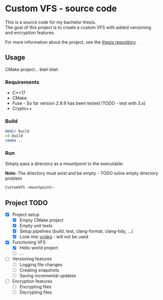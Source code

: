 # Custom VFS - source code

This is a source code for my bachelor thesis.  
The goal of this project is to create a custom VFS with added versioning and encryption features.

For more information about the project, see
the [thesis repository](https://gitlab.mff.cuni.cz/teaching/theses/yaghob/vesely-milan/thesis).

## Usage

CMake project... blah blah

### Requirements

* C++17
* CMake
* Fuse - So far version 2.9.9 has been tested (TODO - test with 3.x)
* Crypto++

### Build

```bash
mkdir build
cd build
cmake .. 
````

### Run

Simply pass a directory as a mountpoint to the executable.

**Note:** The directory must exist and be empty - TODO solve empty directory problem

```bash
CustomVFS <mountpoint>
```

## Project TODO

- [X] Project setup
    - [X] Empty CMake project
    - [X] Empty unit tests
    - [X] Setup pipelines (build, test, clang-format, clang-tidy, ...)
    - [X] Look into [vcpkg](https://github.com/microsoft/vcpkg) - will not be used
- [X] Functioning VFS
    - [X] Hello world project
    - [ ] ...
- [ ] Versioning features
    - [ ] Logging file changes
    - [ ] Creating snapshots
    - [ ] Saving incremental updates
- [ ] Encryption features
    - [ ] Encrypting files
    - [ ] Decrypting files